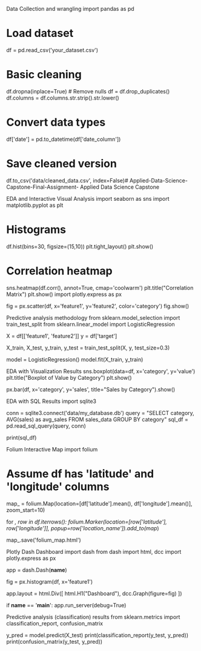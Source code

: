Data Collection and wrangling
import pandas as pd

# Load dataset
df = pd.read_csv('your_dataset.csv')

# Basic cleaning
df.dropna(inplace=True)  # Remove nulls
df = df.drop_duplicates()
df.columns = df.columns.str.strip().str.lower()

# Convert data types
df['date'] = pd.to_datetime(df['date_column'])

# Save cleaned version
df.to_csv('data/cleaned_data.csv', index=False)# Applied-Data-Science-Capstone-Final-Assignment-
Applied Data Science Capstone 


EDA and Interactive Visual Analysis
import seaborn as sns
import matplotlib.pyplot as plt

# Histograms
df.hist(bins=30, figsize=(15,10))
plt.tight_layout()
plt.show()

# Correlation heatmap
sns.heatmap(df.corr(), annot=True, cmap='coolwarm')
plt.title("Correlation Matrix")
plt.show()
import plotly.express as px

fig = px.scatter(df, x='feature1', y='feature2', color='category')
fig.show()

Predictive analysis methodology 
from sklearn.model_selection import train_test_split
from sklearn.linear_model import LogisticRegression

X = df[['feature1', 'feature2']]
y = df['target']

X_train, X_test, y_train, y_test = train_test_split(X, y, test_size=0.3)

model = LogisticRegression()
model.fit(X_train, y_train)

EDA with Visualization Results 
sns.boxplot(data=df, x='category', y='value')
plt.title("Boxplot of Value by Category")
plt.show()

px.bar(df, x='category', y='sales', title="Sales by Category").show()

EDA with SQL Results 
import sqlite3

conn = sqlite3.connect('data/my_database.db')
query = "SELECT category, AVG(sales) as avg_sales FROM sales_data GROUP BY category"
sql_df = pd.read_sql_query(query, conn)

print(sql_df)

Folium Interactive Map
import folium

# Assume df has 'latitude' and 'longitude' columns
map_ = folium.Map(location=[df['latitude'].mean(), df['longitude'].mean()], zoom_start=10)

for _, row in df.iterrows():
    folium.Marker(location=[row['latitude'], row['longitude']],
                  popup=row['location_name']).add_to(map_)

map_.save('folium_map.html')

Plotly Dash Dashboard 
import dash
from dash import html, dcc
import plotly.express as px

app = dash.Dash(__name__)

fig = px.histogram(df, x='feature1')

app.layout = html.Div([
    html.H1("Dashboard"),
    dcc.Graph(figure=fig)
])

if __name__ == '__main__':
    app.run_server(debug=True)
 
 Predictive analysis (classification) results 
 from sklearn.metrics import classification_report, confusion_matrix

y_pred = model.predict(X_test)
print(classification_report(y_test, y_pred))
print(confusion_matrix(y_test, y_pred))
    

